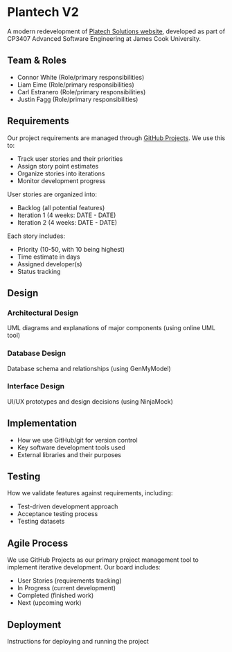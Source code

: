 # Plantech V2
A modern redevelopment of [Platech Solutions website](https://planatechsolutions.com), developed as part of CP3407 Advanced Software Engineering at James Cook University.

## Team & Roles
- Connor White (Role/primary responsibilities)
- Liam Eime (Role/primary responsibilities)
- Carl Estranero (Role/primary responsibilities)
- Justin Fagg (Role/primary responsibilities)

## Requirements
Our project requirements are managed through [GitHub Projects](link-to-your-project-board). We use this to:
- Track user stories and their priorities
- Assign story point estimates
- Organize stories into iterations
- Monitor development progress

User stories are organized into:
- Backlog (all potential features)
- Iteration 1 (4 weeks: DATE - DATE)
- Iteration 2 (4 weeks: DATE - DATE)

Each story includes:
- Priority (10-50, with 10 being highest)
- Time estimate in days
- Assigned developer(s)
- Status tracking

## Design
### Architectural Design
UML diagrams and explanations of major components (using online UML tool)

### Database Design
Database schema and relationships (using GenMyModel)

### Interface Design
UI/UX prototypes and design decisions (using NinjaMock)

## Implementation
- How we use GitHub/git for version control
- Key software development tools used
- External libraries and their purposes

## Testing
How we validate features against requirements, including:
- Test-driven development approach
- Acceptance testing process
- Testing datasets

## Agile Process
We use GitHub Projects as our primary project management tool to implement iterative development. Our board includes:
- User Stories (requirements tracking)
- In Progress (current development)
- Completed (finished work)
- Next (upcoming work)

## Deployment
Instructions for deploying and running the project
